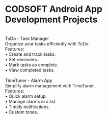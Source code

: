 # CODSOFT Android App Development Projects
<br>
ToDo - Task Manager
<br>
Organize your tasks efficiently with ToDo.<br>
Features:
<br>	•	Create and track tasks.
<br>	•	Set reminders.
<br>	•	Mark tasks as complete.
<br>	•	View completed tasks.
<br><br>
TimeTuner - Alarm App
<br>
Simplify alarm management with TimeTuner.<br>
Features:
<br>	•	Quick alarm setup.
<br>	•	Manage alarms in a list.
<br>	•	Timely notifications.
<br>	•	Custom tones.

